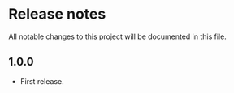 # Release notes
All notable changes to this project will be documented in this file.

## 1.0.0
- First release.
